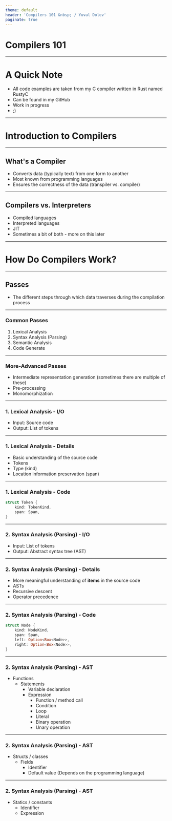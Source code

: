 ```yaml
---
theme: default
header: 'Compilers 101 &nbsp; / Yuval Dolev'
paginate: true
---
```


# **Compilers 101**


---

# A Quick Note

- All code examples are taken from my C compiler written in Rust named RustyC
- Can be found in my GitHub
- Work in progress
- ;)

---

# Introduction to Compilers

---


## What's a Compiler

- Converts data (typically text) from one form to another
- Most known from programming languages
- Ensures the correctness of the data (transpiler vs. compiler)

---

## Compilers vs. Interpreters

- Compiled languages
- Interpreted languages
- JIT
- Sometimes a bit of both - more on this later

---

# How Do Compilers Work?

---

## Passes

- The different steps through which data traverses during the compilation process

---

### Common Passes

1. Lexical Analysis
2. Syntax Analysis (Parsing)
3. Semantic Analysis
4. Code Generate

---

### More-Advanced Passes

- Intermediate representation generation (sometimes there are multiple of these)
- Pre-processing
- Monomorphization

---

### 1. Lexical Analysis - I/O

- Input: Source code
- Output: List of tokens

---

### 1. Lexical Analysis - Details

- Basic understanding of the source code
- Tokens
- Type (kind)
- Location information preservation (span)

---

### 1. Lexical Analysis - Code

```rust
struct Token {
    kind: TokenKind,
    span: Span,
}
```

---

### 2. Syntax Analysis (Parsing) - I/O

- Input: List of tokens
- Output: Abstract syntax tree (AST)

---

### 2. Syntax Analysis (Parsing) - Details

- More meaningful understanding of **items** in the source code
- ASTs
- Recursive descent
- Operator precedence

---

### 2. Syntax Analysis (Parsing) - Code

```rust
struct Node {
    kind: NodeKind,
    span: Span,
    left: Option<Box<Node>>,
    right: Option<Box<Node>>,
}
```

----

### 2. Syntax Analysis (Parsing) - AST

- Functions
    - Statements
        - Variable declaration
        - Expression
            - Function / method call
            - Condition
            - Loop
            - Literal
            - Binary operation
            - Unary operation

----

### 2. Syntax Analysis (Parsing) - AST

- Structs / classes
    - Fields
        - Identifier
        - Default value (Depends on the programming language)

----

### 2. Syntax Analysis (Parsing) - AST

- Statics / constants
    - Identifier
    - Expression
